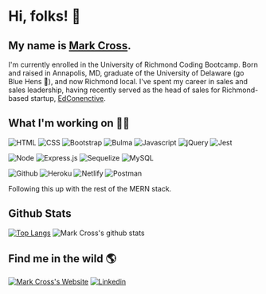 # Hi, folks! 👋

## My name is [Mark Cross](https://markdcross.me).

I'm currently enrolled in the University of Richmond Coding Bootcamp. Born and raised in Annapolis, MD, graduate of the University of Delaware (go Blue Hens 🐓), and now Richmond local. I've spent my career in sales and sales leadership, having recently served as the head of sales for Richmond-based startup, [EdConenctive](https://www.edconnective.com/ 'EdConnective').

## What I'm working on <g-emoji class="g-emoji" alias="man_technologist" fallback-src="https://github.githubassets.com/images/icons/emoji/unicode/1f468-1f4bb.png">👨‍💻</g-emoji>

![HTML](https://img.shields.io/badge/Code-HTML-informational?style=flat&logo=html5&logoColor=white&color=2bbc8a) ![CSS](https://img.shields.io/badge/Code-CSS-informational?style=flat&logo=css3&logoColor=white&color=2bbc8a) ![Bootstrap](https://img.shields.io/badge/Library-Bootstrap-informational?style=flat&logo=bootstrap&logoColor=white&color=2bbc8a) ![Bulma](https://img.shields.io/badge/Frontend-Bulma-informational?style=flat&logo=Bulma&logoColor=white&color=2bbc8a)
![Javascript](https://img.shields.io/badge/Code-Javascript-informational?style=flat&logo=javascript&logoColor=white&color=2bbc8a) ![jQuery](https://img.shields.io/badge/Library-jQuery-informational?style=flat&logo=jQuery&logoColor=white&color=2bbc8a) ![Jest](https://img.shields.io/badge/Framework-Jest-informational?style=flat&logo=Jest&logoColor=white&color=2bbc8a)

![Node](https://img.shields.io/badge/Backend-Node.js-informational?style=flat&logo=node.js&logoColor=white&color=2bbc8a) ![Express.js](https://img.shields.io/badge/Framework-Express.js-informational?style=flat&logo=Express&logoColor=white&color=2bbc8a) ![Sequelize](https://img.shields.io/badge/ORM-Sequelize-informational?style=flat&logo=Sequelize&logoColor=white&color=2bbc8a)
![MySQL](https://img.shields.io/badge/Database-MySQL-informational?style=flat&logo=mysql&logoColor=white&color=2bbc8a)

![Github](https://img.shields.io/badge/Stack-GitHub-informational?style=flat&logo=Github&logoColor=white&color=2bbc8a) ![Heroku](https://img.shields.io/badge/Stack-Heroku-informational?style=flat&logo=Heroku&logoColor=white&color=2bbc8a) ![Netlify](https://img.shields.io/badge/Stack-Netlify-informational?style=flat&logo=Netlify&logoColor=white&color=2bbc8a) ![Postman](https://img.shields.io/badge/Stack-Postman-informational?style=flat&logo=postman&logoColor=white&color=2bbc8a)

Following this up with the rest of the MERN stack.

## Github Stats

[![Top Langs](https://github-readme-stats.vercel.app/api/top-langs/?username=markdcross)](https://github.com/anuraghazra/github-readme-stats) ![Mark Cross's github stats](https://github-readme-stats.vercel.app/api?username=markdcross&show_icons=true)

## Find me in the wild 🌎

[![Mark Cross's Website](https://img.icons8.com/bubbles/50/000000/domain.png)](https://markdcross.me) [![Linkedin](https://img.icons8.com/officel/40/000000/linkedin.png)](https://www.linkedin.com/in/markdcross/)

<!--
**markdcross/markdcross** is a ✨ _special_ ✨ repository because its `README.md` (this file) appears on your GitHub profile.
<img src=""/>
